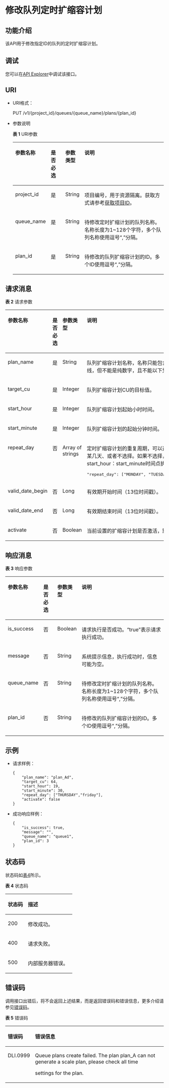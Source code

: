 # 修改队列定时扩缩容计划<a name="dli_02_0295"></a>

## 功能介绍<a name="section18998185384911"></a>

该API用于修改指定ID的队列的定时扩缩容计划。

## 调试<a name="section556523314214"></a>

您可以在[API Explorer](https://apiexplorer.developer.huaweicloud.com/apiexplorer/doc?product=DLI&api=ChangeQueuePlan)中调试该接口。

## URI<a name="s9e1b8ec5b57c422a942b19835da7d66e"></a>

-   URI格式：

    PUT  /v1/\{project\_id\}/queues/\{queue\_name\}/plans/\{plan\_id\}

-   参数说明

    **表 1**  URI参数

    <a name="zh-cn_topic_0069077803_table60779388"></a>
    <table><thead align="left"><tr id="zh-cn_topic_0069077803_row61411666"><th class="cellrowborder" valign="top" width="13.900000000000002%" id="mcps1.2.5.1.1"><p id="a420a62a594f9410eaea229ffc8037a61"><a name="a420a62a594f9410eaea229ffc8037a61"></a><a name="a420a62a594f9410eaea229ffc8037a61"></a>参数名称</p>
    </th>
    <th class="cellrowborder" valign="top" width="10.42%" id="mcps1.2.5.1.2"><p id="zh-cn_topic_0069077803_p873025824211"><a name="zh-cn_topic_0069077803_p873025824211"></a><a name="zh-cn_topic_0069077803_p873025824211"></a>是否必选</p>
    </th>
    <th class="cellrowborder" valign="top" width="11.15%" id="mcps1.2.5.1.3"><p id="p179113783914"><a name="p179113783914"></a><a name="p179113783914"></a>参数类型</p>
    </th>
    <th class="cellrowborder" valign="top" width="64.53%" id="mcps1.2.5.1.4"><p id="a692d3cd97b464aed90ba6d841900a4a5"><a name="a692d3cd97b464aed90ba6d841900a4a5"></a><a name="a692d3cd97b464aed90ba6d841900a4a5"></a>说明</p>
    </th>
    </tr>
    </thead>
    <tbody><tr id="zh-cn_topic_0069077803_row48589216"><td class="cellrowborder" valign="top" width="13.900000000000002%" headers="mcps1.2.5.1.1 "><p id="zh-cn_topic_0069077803_p43412436"><a name="zh-cn_topic_0069077803_p43412436"></a><a name="zh-cn_topic_0069077803_p43412436"></a>project_id</p>
    </td>
    <td class="cellrowborder" valign="top" width="10.42%" headers="mcps1.2.5.1.2 "><p id="zh-cn_topic_0069077803_p26746391"><a name="zh-cn_topic_0069077803_p26746391"></a><a name="zh-cn_topic_0069077803_p26746391"></a>是</p>
    </td>
    <td class="cellrowborder" valign="top" width="11.15%" headers="mcps1.2.5.1.3 "><p id="p147943773915"><a name="p147943773915"></a><a name="p147943773915"></a>String</p>
    </td>
    <td class="cellrowborder" valign="top" width="64.53%" headers="mcps1.2.5.1.4 "><p id="p1310472724012"><a name="p1310472724012"></a><a name="p1310472724012"></a>项目编号，用于资源隔离。获取方式请参考<a href="获取项目ID.md">获取项目ID</a>。</p>
    </td>
    </tr>
    <tr id="row1691519137166"><td class="cellrowborder" valign="top" width="13.900000000000002%" headers="mcps1.2.5.1.1 "><p id="p58451326141618"><a name="p58451326141618"></a><a name="p58451326141618"></a>queue_name</p>
    </td>
    <td class="cellrowborder" valign="top" width="10.42%" headers="mcps1.2.5.1.2 "><p id="p138451726171613"><a name="p138451726171613"></a><a name="p138451726171613"></a>是</p>
    </td>
    <td class="cellrowborder" valign="top" width="11.15%" headers="mcps1.2.5.1.3 "><p id="p079137103910"><a name="p079137103910"></a><a name="p079137103910"></a>String</p>
    </td>
    <td class="cellrowborder" valign="top" width="64.53%" headers="mcps1.2.5.1.4 "><p id="p10845102621613"><a name="p10845102621613"></a><a name="p10845102621613"></a>待修改定时扩缩计划的队列名称。名称长度为1~128个字符，多个队列名称使用逗号“,”分隔。</p>
    </td>
    </tr>
    <tr id="row1567913291203"><td class="cellrowborder" valign="top" width="13.900000000000002%" headers="mcps1.2.5.1.1 "><p id="p9452135532013"><a name="p9452135532013"></a><a name="p9452135532013"></a>plan_id</p>
    </td>
    <td class="cellrowborder" valign="top" width="10.42%" headers="mcps1.2.5.1.2 "><p id="p145216550201"><a name="p145216550201"></a><a name="p145216550201"></a>是</p>
    </td>
    <td class="cellrowborder" valign="top" width="11.15%" headers="mcps1.2.5.1.3 "><p id="p47973753913"><a name="p47973753913"></a><a name="p47973753913"></a>String</p>
    </td>
    <td class="cellrowborder" valign="top" width="64.53%" headers="mcps1.2.5.1.4 "><p id="p4680152912011"><a name="p4680152912011"></a><a name="p4680152912011"></a>待修改的队列扩缩容计划的ID。多个ID使用逗号“,”分隔。</p>
    </td>
    </tr>
    </tbody>
    </table>


## 请求消息<a name="section20458182103"></a>

**表 2**  请求参数

<a name="table75729474247"></a>
<table><thead align="left"><tr id="row55738472249"><th class="cellrowborder" valign="top" width="16.41%" id="mcps1.2.5.1.1"><p id="p11573204732411"><a name="p11573204732411"></a><a name="p11573204732411"></a>参数名称</p>
</th>
<th class="cellrowborder" valign="top" width="10.48%" id="mcps1.2.5.1.2"><p id="p65731647142420"><a name="p65731647142420"></a><a name="p65731647142420"></a>是否必选</p>
</th>
<th class="cellrowborder" valign="top" width="12.23%" id="mcps1.2.5.1.3"><p id="p95731947152415"><a name="p95731947152415"></a><a name="p95731947152415"></a>参数类型</p>
</th>
<th class="cellrowborder" valign="top" width="60.88%" id="mcps1.2.5.1.4"><p id="p8573144792417"><a name="p8573144792417"></a><a name="p8573144792417"></a>说明</p>
</th>
</tr>
</thead>
<tbody><tr id="row8573164711249"><td class="cellrowborder" valign="top" width="16.41%" headers="mcps1.2.5.1.1 "><p id="p117469267274"><a name="p117469267274"></a><a name="p117469267274"></a>plan_name</p>
</td>
<td class="cellrowborder" valign="top" width="10.48%" headers="mcps1.2.5.1.2 "><p id="p19746826192715"><a name="p19746826192715"></a><a name="p19746826192715"></a>是</p>
</td>
<td class="cellrowborder" valign="top" width="12.23%" headers="mcps1.2.5.1.3 "><p id="p1974611263274"><a name="p1974611263274"></a><a name="p1974611263274"></a>String</p>
</td>
<td class="cellrowborder" valign="top" width="60.88%" headers="mcps1.2.5.1.4 "><p id="p179981558122915"><a name="p179981558122915"></a><a name="p179981558122915"></a>队列扩缩容计划名称，名称只能包含数字、英文字母和下划线，但不能是纯数字，且不能以下划线开头。</p>
</td>
</tr>
<tr id="row9574747192410"><td class="cellrowborder" valign="top" width="16.41%" headers="mcps1.2.5.1.1 "><p id="p8747142615270"><a name="p8747142615270"></a><a name="p8747142615270"></a>target_cu</p>
</td>
<td class="cellrowborder" valign="top" width="10.48%" headers="mcps1.2.5.1.2 "><p id="p674742662718"><a name="p674742662718"></a><a name="p674742662718"></a>是</p>
</td>
<td class="cellrowborder" valign="top" width="12.23%" headers="mcps1.2.5.1.3 "><p id="p074712269273"><a name="p074712269273"></a><a name="p074712269273"></a>Integer</p>
</td>
<td class="cellrowborder" valign="top" width="60.88%" headers="mcps1.2.5.1.4 "><p id="p1681616603013"><a name="p1681616603013"></a><a name="p1681616603013"></a>队列扩缩容计划CU的目标值。</p>
</td>
</tr>
<tr id="row957484782415"><td class="cellrowborder" valign="top" width="16.41%" headers="mcps1.2.5.1.1 "><p id="p14747926112716"><a name="p14747926112716"></a><a name="p14747926112716"></a>start_hour</p>
</td>
<td class="cellrowborder" valign="top" width="10.48%" headers="mcps1.2.5.1.2 "><p id="p674782613279"><a name="p674782613279"></a><a name="p674782613279"></a>是</p>
</td>
<td class="cellrowborder" valign="top" width="12.23%" headers="mcps1.2.5.1.3 "><p id="p16747126192711"><a name="p16747126192711"></a><a name="p16747126192711"></a>Integer</p>
</td>
<td class="cellrowborder" valign="top" width="60.88%" headers="mcps1.2.5.1.4 "><p id="p9707193053011"><a name="p9707193053011"></a><a name="p9707193053011"></a>队列扩缩容计划起始小时时间。</p>
</td>
</tr>
<tr id="row1536285612613"><td class="cellrowborder" valign="top" width="16.41%" headers="mcps1.2.5.1.1 "><p id="p97471726202711"><a name="p97471726202711"></a><a name="p97471726202711"></a>start_minute</p>
</td>
<td class="cellrowborder" valign="top" width="10.48%" headers="mcps1.2.5.1.2 "><p id="p9747142618273"><a name="p9747142618273"></a><a name="p9747142618273"></a>是</p>
</td>
<td class="cellrowborder" valign="top" width="12.23%" headers="mcps1.2.5.1.3 "><p id="p167473262273"><a name="p167473262273"></a><a name="p167473262273"></a>Integer</p>
</td>
<td class="cellrowborder" valign="top" width="60.88%" headers="mcps1.2.5.1.4 "><p id="p1637841103017"><a name="p1637841103017"></a><a name="p1637841103017"></a>队列扩缩容计划的起始分钟时间。</p>
</td>
</tr>
<tr id="row83634561261"><td class="cellrowborder" valign="top" width="16.41%" headers="mcps1.2.5.1.1 "><p id="p574742672711"><a name="p574742672711"></a><a name="p574742672711"></a>repeat_day</p>
</td>
<td class="cellrowborder" valign="top" width="10.48%" headers="mcps1.2.5.1.2 "><p id="p15747426192714"><a name="p15747426192714"></a><a name="p15747426192714"></a>否</p>
</td>
<td class="cellrowborder" valign="top" width="12.23%" headers="mcps1.2.5.1.3 "><p id="p187471326132719"><a name="p187471326132719"></a><a name="p187471326132719"></a>Array of strings</p>
</td>
<td class="cellrowborder" valign="top" width="60.88%" headers="mcps1.2.5.1.4 "><p id="p121181756103110"><a name="p121181756103110"></a><a name="p121181756103110"></a>定时扩缩容计划的重复周期，可以选择周一到周日的某一天、某几天、或者不选择。如果不选择，则会在当前时间后的start_hour：start_minute时间点执行扩缩容计划。例如：</p>
<pre class="screen" id="screen0538176143217"><a name="screen0538176143217"></a><a name="screen0538176143217"></a>"repeat_day": ["MONDAY", "TUESDAY", "WEDNESDAY","SUNDAY"]</pre>
</td>
</tr>
<tr id="row33641856162617"><td class="cellrowborder" valign="top" width="16.41%" headers="mcps1.2.5.1.1 "><p id="p1174820262273"><a name="p1174820262273"></a><a name="p1174820262273"></a>valid_date_begin</p>
</td>
<td class="cellrowborder" valign="top" width="10.48%" headers="mcps1.2.5.1.2 "><p id="p1748026102713"><a name="p1748026102713"></a><a name="p1748026102713"></a>否</p>
</td>
<td class="cellrowborder" valign="top" width="12.23%" headers="mcps1.2.5.1.3 "><p id="p13748326142713"><a name="p13748326142713"></a><a name="p13748326142713"></a>Long</p>
</td>
<td class="cellrowborder" valign="top" width="60.88%" headers="mcps1.2.5.1.4 "><p id="p16862154113016"><a name="p16862154113016"></a><a name="p16862154113016"></a>有效期开始时间（13位时间戳）。</p>
</td>
</tr>
<tr id="row1242313382714"><td class="cellrowborder" valign="top" width="16.41%" headers="mcps1.2.5.1.1 "><p id="p18748192613273"><a name="p18748192613273"></a><a name="p18748192613273"></a>valid_date_end</p>
</td>
<td class="cellrowborder" valign="top" width="10.48%" headers="mcps1.2.5.1.2 "><p id="p5748152642714"><a name="p5748152642714"></a><a name="p5748152642714"></a>否</p>
</td>
<td class="cellrowborder" valign="top" width="12.23%" headers="mcps1.2.5.1.3 "><p id="p1774892652720"><a name="p1774892652720"></a><a name="p1774892652720"></a>Long</p>
</td>
<td class="cellrowborder" valign="top" width="60.88%" headers="mcps1.2.5.1.4 "><p id="p551490123111"><a name="p551490123111"></a><a name="p551490123111"></a>有效期结束时间（13位时间戳）。</p>
</td>
</tr>
<tr id="row342393172713"><td class="cellrowborder" valign="top" width="16.41%" headers="mcps1.2.5.1.1 "><p id="p19748122682720"><a name="p19748122682720"></a><a name="p19748122682720"></a>activate</p>
</td>
<td class="cellrowborder" valign="top" width="10.48%" headers="mcps1.2.5.1.2 "><p id="p12748426112719"><a name="p12748426112719"></a><a name="p12748426112719"></a>否</p>
</td>
<td class="cellrowborder" valign="top" width="12.23%" headers="mcps1.2.5.1.3 "><p id="p7748142615276"><a name="p7748142615276"></a><a name="p7748142615276"></a>Boolean</p>
</td>
<td class="cellrowborder" valign="top" width="60.88%" headers="mcps1.2.5.1.4 "><p id="p158321350316"><a name="p158321350316"></a><a name="p158321350316"></a>当前设置的扩缩容计划是否激活，默认为<span class="parmvalue" id="parmvalue63121247113217"><a name="parmvalue63121247113217"></a><a name="parmvalue63121247113217"></a>“true”</span>，表示激活。</p>
</td>
</tr>
</tbody>
</table>

## 响应消息<a name="sd1ecb66580054b2ea403be8b2272a2c7"></a>

**表 3**  响应参数

<a name="zh-cn_topic_0069077927_table56638444"></a>
<table><thead align="left"><tr id="zh-cn_topic_0069077927_row48911609"><th class="cellrowborder" valign="top" width="19.79%" id="mcps1.2.5.1.1"><p id="ae076f6b3f1bf463b9cc087fc566253d5"><a name="ae076f6b3f1bf463b9cc087fc566253d5"></a><a name="ae076f6b3f1bf463b9cc087fc566253d5"></a>参数名称</p>
</th>
<th class="cellrowborder" valign="top" width="9.43%" id="mcps1.2.5.1.2"><p id="p12583123083811"><a name="p12583123083811"></a><a name="p12583123083811"></a>是否必选</p>
</th>
<th class="cellrowborder" valign="top" width="9.9%" id="mcps1.2.5.1.3"><p id="a59685f4525af4d82a623288ff8ccb0f4"><a name="a59685f4525af4d82a623288ff8ccb0f4"></a><a name="a59685f4525af4d82a623288ff8ccb0f4"></a>参数类型</p>
</th>
<th class="cellrowborder" valign="top" width="60.88%" id="mcps1.2.5.1.4"><p id="zh-cn_topic_0069077927_p632718127368"><a name="zh-cn_topic_0069077927_p632718127368"></a><a name="zh-cn_topic_0069077927_p632718127368"></a>说明</p>
</th>
</tr>
</thead>
<tbody><tr id="zh-cn_topic_0069077927_row27919264"><td class="cellrowborder" valign="top" width="19.79%" headers="mcps1.2.5.1.1 "><p id="zh-cn_topic_0069077927_p46867877"><a name="zh-cn_topic_0069077927_p46867877"></a><a name="zh-cn_topic_0069077927_p46867877"></a>is_success</p>
</td>
<td class="cellrowborder" valign="top" width="9.43%" headers="mcps1.2.5.1.2 "><p id="p9584230133817"><a name="p9584230133817"></a><a name="p9584230133817"></a>否</p>
</td>
<td class="cellrowborder" valign="top" width="9.9%" headers="mcps1.2.5.1.3 "><p id="zh-cn_topic_0069077927_p7327597"><a name="zh-cn_topic_0069077927_p7327597"></a><a name="zh-cn_topic_0069077927_p7327597"></a>Boolean</p>
</td>
<td class="cellrowborder" valign="top" width="60.88%" headers="mcps1.2.5.1.4 "><p id="zh-cn_topic_0069077927_p56664447"><a name="zh-cn_topic_0069077927_p56664447"></a><a name="zh-cn_topic_0069077927_p56664447"></a>请求执行是否成功。<span class="parmvalue" id="parmvalue15544115155755"><a name="parmvalue15544115155755"></a><a name="parmvalue15544115155755"></a>“true”</span>表示请求执行成功。</p>
</td>
</tr>
<tr id="zh-cn_topic_0069077927_row40217981"><td class="cellrowborder" valign="top" width="19.79%" headers="mcps1.2.5.1.1 "><p id="zh-cn_topic_0069077927_p36431005"><a name="zh-cn_topic_0069077927_p36431005"></a><a name="zh-cn_topic_0069077927_p36431005"></a>message</p>
</td>
<td class="cellrowborder" valign="top" width="9.43%" headers="mcps1.2.5.1.2 "><p id="p95842301382"><a name="p95842301382"></a><a name="p95842301382"></a>否</p>
</td>
<td class="cellrowborder" valign="top" width="9.9%" headers="mcps1.2.5.1.3 "><p id="zh-cn_topic_0069077927_p49163111"><a name="zh-cn_topic_0069077927_p49163111"></a><a name="zh-cn_topic_0069077927_p49163111"></a>String</p>
</td>
<td class="cellrowborder" valign="top" width="60.88%" headers="mcps1.2.5.1.4 "><p id="a4fa277540d3e42e48cec2027a36ca6bc"><a name="a4fa277540d3e42e48cec2027a36ca6bc"></a><a name="a4fa277540d3e42e48cec2027a36ca6bc"></a>系统提示信息，执行成功时，信息可能为空。</p>
</td>
</tr>
<tr id="row4147126131817"><td class="cellrowborder" valign="top" width="19.79%" headers="mcps1.2.5.1.1 "><p id="p4917733112715"><a name="p4917733112715"></a><a name="p4917733112715"></a>queue_name</p>
</td>
<td class="cellrowborder" valign="top" width="9.43%" headers="mcps1.2.5.1.2 "><p id="p5917733172716"><a name="p5917733172716"></a><a name="p5917733172716"></a>否</p>
</td>
<td class="cellrowborder" valign="top" width="9.9%" headers="mcps1.2.5.1.3 "><p id="p4917183313278"><a name="p4917183313278"></a><a name="p4917183313278"></a>String</p>
</td>
<td class="cellrowborder" valign="top" width="60.88%" headers="mcps1.2.5.1.4 "><p id="p13917173310279"><a name="p13917173310279"></a><a name="p13917173310279"></a>待修改定时扩缩计划的队列名称。名称长度为1~128个字符，多个队列名称使用逗号“,”分隔。</p>
</td>
</tr>
<tr id="row1665773018276"><td class="cellrowborder" valign="top" width="19.79%" headers="mcps1.2.5.1.1 "><p id="p89171333182710"><a name="p89171333182710"></a><a name="p89171333182710"></a>plan_id</p>
</td>
<td class="cellrowborder" valign="top" width="9.43%" headers="mcps1.2.5.1.2 "><p id="p179171336274"><a name="p179171336274"></a><a name="p179171336274"></a>否</p>
</td>
<td class="cellrowborder" valign="top" width="9.9%" headers="mcps1.2.5.1.3 "><p id="p109171433132717"><a name="p109171433132717"></a><a name="p109171433132717"></a>String</p>
</td>
<td class="cellrowborder" valign="top" width="60.88%" headers="mcps1.2.5.1.4 "><p id="p9917173312713"><a name="p9917173312713"></a><a name="p9917173312713"></a>待修改的队列扩缩容计划的ID。多个ID使用逗号“,”分隔。</p>
</td>
</tr>
</tbody>
</table>

## 示例<a name="section17446171164041"></a>

-   请求样例：

    ```
    {
        "plan_name": "plan_Ad",
        "target_cu": 64,
        "start_hour": 19,
        "start_minute": 30,
        "repeat_day": ["THURSDAY","friday"],
        "activate": false
    }
    ```

-   成功响应样例：

    ```
    {
        "is_success": true,
        "message": "",
        "queue_name": "queue1",
        "plan_id": 3
    }
    ```


## 状态码<a name="s1b495ba11cd9411c9ad2ee50103334a7"></a>

状态码如[表4](#t43c1f1c0ba344f4cbcb270953d9cca2a)所示。

**表 4**  状态码

<a name="t43c1f1c0ba344f4cbcb270953d9cca2a"></a>
<table><thead align="left"><tr id="r2ad0f008ce2248a1800a3e8b77226a56"><th class="cellrowborder" valign="top" width="30%" id="mcps1.2.3.1.1"><p id="afa33b7f5b0ac4d008ebcf6493f629b24"><a name="afa33b7f5b0ac4d008ebcf6493f629b24"></a><a name="afa33b7f5b0ac4d008ebcf6493f629b24"></a>状态码</p>
</th>
<th class="cellrowborder" valign="top" width="70%" id="mcps1.2.3.1.2"><p id="af801170b350b4f8ba3b575c7ddb8b13e"><a name="af801170b350b4f8ba3b575c7ddb8b13e"></a><a name="af801170b350b4f8ba3b575c7ddb8b13e"></a>描述</p>
</th>
</tr>
</thead>
<tbody><tr id="r0b449b1d3b8c498ea3e6cce16c80a14c"><td class="cellrowborder" valign="top" width="30%" headers="mcps1.2.3.1.1 "><p id="a8c63a97e3bad402ebaead0bd99cad632"><a name="a8c63a97e3bad402ebaead0bd99cad632"></a><a name="a8c63a97e3bad402ebaead0bd99cad632"></a>200</p>
</td>
<td class="cellrowborder" valign="top" width="70%" headers="mcps1.2.3.1.2 "><p id="p528373855714"><a name="p528373855714"></a><a name="p528373855714"></a>修改成功。</p>
</td>
</tr>
<tr id="row1012873412149"><td class="cellrowborder" valign="top" width="30%" headers="mcps1.2.3.1.1 "><p id="p1912813348145"><a name="p1912813348145"></a><a name="p1912813348145"></a>400</p>
</td>
<td class="cellrowborder" valign="top" width="70%" headers="mcps1.2.3.1.2 "><p id="p154287617445"><a name="p154287617445"></a><a name="p154287617445"></a>请求失败。</p>
</td>
</tr>
<tr id="row128075624619"><td class="cellrowborder" valign="top" width="30%" headers="mcps1.2.3.1.1 "><p id="p1981155624612"><a name="p1981155624612"></a><a name="p1981155624612"></a>500</p>
</td>
<td class="cellrowborder" valign="top" width="70%" headers="mcps1.2.3.1.2 "><p id="p208135612463"><a name="p208135612463"></a><a name="p208135612463"></a>内部服务器错误。</p>
</td>
</tr>
</tbody>
</table>

## 错误码<a name="section13596141025715"></a>

调用接口出错后，将不会返回上述结果，而是返回错误码和错误信息，更多介绍请参见[错误码](错误码.md)。

**表 5**  错误码

<a name="dli_02_0225_table847819307387"></a>
<table><thead align="left"><tr id="dli_02_0225_row2479163016383"><th class="cellrowborder" valign="top" width="11.41%" id="mcps1.2.3.1.1"><p id="dli_02_0225_p114796309389"><a name="dli_02_0225_p114796309389"></a><a name="dli_02_0225_p114796309389"></a>错误码</p>
</th>
<th class="cellrowborder" valign="top" width="88.59%" id="mcps1.2.3.1.2"><p id="dli_02_0225_p1647973053817"><a name="dli_02_0225_p1647973053817"></a><a name="dli_02_0225_p1647973053817"></a>错误信息</p>
</th>
</tr>
</thead>
<tbody><tr id="dli_02_0225_row1047920308387"><td class="cellrowborder" valign="top" width="11.41%" headers="mcps1.2.3.1.1 "><p id="p15371941184920"><a name="p15371941184920"></a><a name="p15371941184920"></a>DLI.0999</p>
</td>
<td class="cellrowborder" valign="top" width="88.59%" headers="mcps1.2.3.1.2 "><p id="p1857445874910"><a name="p1857445874910"></a><a name="p1857445874910"></a>Queue plans create failed. The plan plan_A can not generate a scale plan, please check all time</p>
<p id="p9984132195016"><a name="p9984132195016"></a><a name="p9984132195016"></a>settings for the plan.</p>
</td>
</tr>
</tbody>
</table>

